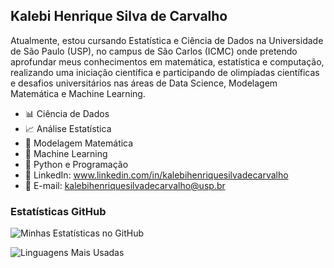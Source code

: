 ## Kalebi Henrique Silva de Carvalho
Atualmente, estou cursando Estatística e Ciência de Dados na Universidade de São Paulo (USP), no campus de São Carlos (ICMC) onde pretendo aprofundar meus conhecimentos em matemática, estatística e computação, realizando uma iniciação científica e participando de olimpíadas científicas e desafios universitários nas áreas de Data Science, Modelagem Matemática e Machine Learning.

-  📊 Ciência de Dados
-  📈 Análise Estatística
-  🧮 Modelagem Matemática
-  🤖 Machine Learning
-  🐍 Python e Programação
-  💼 LinkedIn: www.linkedin.com/in/kalebihenriquesilvadecarvalho
-  📧 E-mail: kalebihenriquesilvadecarvalho@usp.br

  ### Estatísticas GitHub
 ![Minhas Estatísticas no GitHub](https://github-readme-stats.vercel.app/api?username=kalebihsdecarvalho&show_icons=true&theme=radical)
 
 ![Linguagens Mais Usadas](https://github-readme-stats.vercel.app/api/top-langs/?username=kalebihsdecarvalho&layout=compact&theme=radical)

